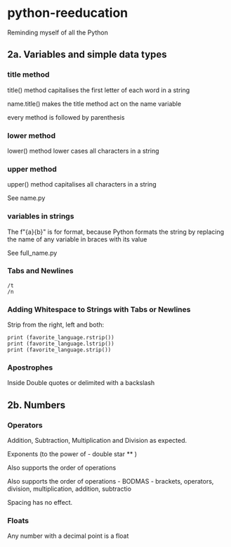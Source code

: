 # python-reeducation

Reminding myself of all the Python

## 2a. Variables and simple data types

### title method

title() method capitalises the first letter of each word in a string

name.title() makes the title method act on the name variable

every method is followed by parenthesis

### lower method

lower() method lower cases all characters in a string

### upper method

upper() method capitalises all characters in a string

See name.py

### variables in strings

The f"{a}{b}" is for format, because Python formats the string by replacing the name of any variable in braces with its value

See full_name.py

### Tabs and Newlines

```
/t
/n
```
### Adding Whitespace to Strings with Tabs or Newlines

Strip from the right, left and both:

```
print (favorite_language.rstrip())
print (favorite_language.lstrip())
print (favorite_language.strip())
```

### Apostrophes

Inside Double quotes or delimited with a backslash

## 2b. Numbers

### Operators 

Addition, Subtraction, Multiplication and Division as expected.

Exponents (to the power of - double star ** )

Also supports the order of operations

Also supports the order of operations - BODMAS - brackets, operators, division, multiplication, addition, subtractio

Spacing has no effect.

### Floats

Any number with a decimal point is a float

